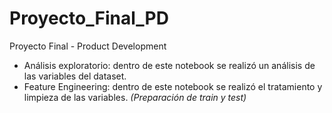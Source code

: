 # Proyecto_Final_PD
Proyecto Final - Product Development
* Análisis exploratorio: dentro de este notebook se realizó un análisis de las variables del dataset.
* Feature Engineering: dentro de este notebook se realizó el tratamiento y limpieza de las variables. *(Preparación de train y test)*
